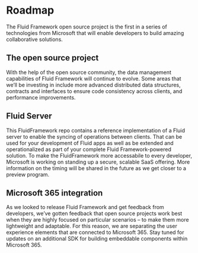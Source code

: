 # Roadmap

The Fluid Framework open source project is the first in a series of technologies from Microsoft that will enable developers to build amazing collaborative solutions.

## The open source project

With the help of the open source community, the data management capabilities of Fluid Framework will continue to evolve. Some areas that we’ll be investing in include more advanced distributed data structures, contracts and interfaces to ensure code consistency across clients, and performance improvements.

## Fluid Server

This FluidFramework repo contains a reference implementation of a Fluid server to enable the syncing of operations between clients. That can be used for your development of Fluid apps as well as be extended and operationalized as part of your complete Fluid Framework-powered solution. To make the FluidFramework more accessabile to every developer, Microsoft is working on standing up a secure, scalable SaaS offering. More information on the timing will be shared in the future as we get closer to a preview program.

## Microsoft 365 integration

As we looked to release Fluid Framework and get feedback from developers, we’ve gotten feedback that open source projects work best when they are highly focused on particular scenarios – to make them more lightweight and adaptable.  For this reason, we are separating the user experience elements that are connected to Microsoft 365. Stay tuned for updates on an additional SDK for building embeddable components within Microsoft 365.
